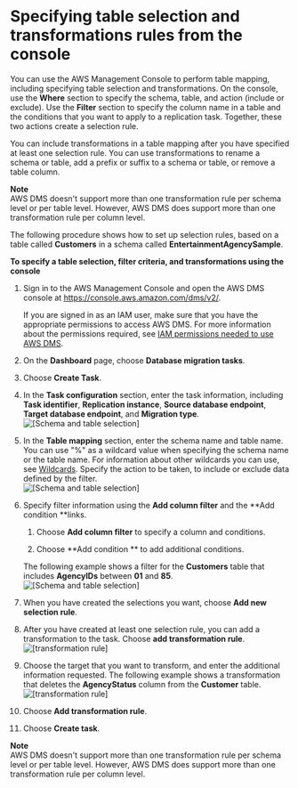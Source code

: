 # Specifying table selection and transformations rules from the console<a name="CHAP_Tasks.CustomizingTasks.TableMapping.Console"></a>

You can use the AWS Management Console to perform table mapping, including specifying table selection and transformations\. On the console, use the **Where** section to specify the schema, table, and action \(include or exclude\)\. Use the **Filter** section to specify the column name in a table and the conditions that you want to apply to a replication task\. Together, these two actions create a selection rule\.

You can include transformations in a table mapping after you have specified at least one selection rule\. You can use transformations to rename a schema or table, add a prefix or suffix to a schema or table, or remove a table column\.

**Note**  
AWS DMS doesn't support more than one transformation rule per schema level or per table level\. However, AWS DMS does support more than one transformation rule per column level\.

The following procedure shows how to set up selection rules, based on a table called **Customers** in a schema called **EntertainmentAgencySample**\. 

**To specify a table selection, filter criteria, and transformations using the console**

1. Sign in to the AWS Management Console and open the AWS DMS console at [https://console\.aws\.amazon\.com/dms/v2/](https://console.aws.amazon.com/dms/v2/)\. 

   If you are signed in as an IAM user, make sure that you have the appropriate permissions to access AWS DMS\. For more information about the permissions required, see [IAM permissions needed to use AWS DMS](CHAP_Security.md#CHAP_Security.IAMPermissions)\.

1. On the **Dashboard** page, choose **Database migration tasks**\.

1. Choose **Create Task**\.

1. In the **Task configuration** section, enter the task information, including **Task identifier**, **Replication instance**, **Source database endpoint**, **Target database endpoint**, and **Migration type**\.   
![\[Schema and table selection\]](http://docs.aws.amazon.com/dms/latest/userguide/images/datarep-Tasks-selecttransfrm0.png)

1. In the **Table mapping** section, enter the schema name and table name\. You can use "%" as a wildcard value when specifying the schema name or the table name\. For information about other wildcards you can use, see [Wildcards](CHAP_Tasks.CustomizingTasks.TableMapping.SelectionTransformation.Wildcards.md)\. Specify the action to be taken, to include or exclude data defined by the filter\.   
![\[Schema and table selection\]](http://docs.aws.amazon.com/dms/latest/userguide/images/datarep-Tasks-selecttransfrm.png)

1. Specify filter information using the **Add column filter** and the **Add condition **links\.

   1. Choose **Add column filter** to specify a column and conditions\.

   1. Choose **Add condition ** to add additional conditions\.

    The following example shows a filter for the **Customers** table that includes **AgencyIDs** between **01** and **85**\.  
![\[Schema and table selection\]](http://docs.aws.amazon.com/dms/latest/userguide/images/datarep-Tasks-filter.png)

1. When you have created the selections you want, choose **Add new selection rule**\.

1. After you have created at least one selection rule, you can add a transformation to the task\. Choose **add transformation rule**\.  
![\[transformation rule\]](http://docs.aws.amazon.com/dms/latest/userguide/images/datarep-Tasks-transform1.png)

1. Choose the target that you want to transform, and enter the additional information requested\. The following example shows a transformation that deletes the **AgencyStatus** column from the **Customer** table\.  
![\[transformation rule\]](http://docs.aws.amazon.com/dms/latest/userguide/images/datarep-Tasks-transform2.png)

1. Choose **Add transformation rule**\.

1. Choose **Create task**\.

**Note**  
AWS DMS doesn't support more than one transformation rule per schema level or per table level\. However, AWS DMS does support more than one transformation rule per column level\.